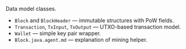 Data model classes.

- `Block` and `BlockHeader` — immutable structures with PoW fields.
- `Transaction`, `TxInput`, `TxOutput` — UTXO-based transaction model.
- `Wallet` — simple key pair wrapper.
- `Block.java.agent.md` — explanation of mining helper.
